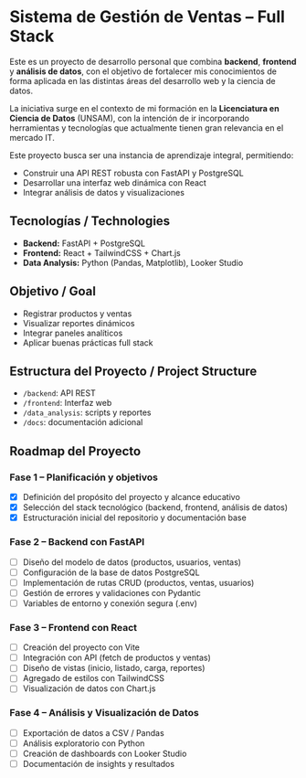 # Sistema de Gestión de Ventas – Full Stack

Este es un proyecto de desarrollo personal que combina **backend**, **frontend** y **análisis de datos**, con el objetivo de fortalecer mis conocimientos de forma aplicada en las distintas áreas del desarrollo web y la ciencia de datos.

La iniciativa surge en el contexto de mi formación en la **Licenciatura en Ciencia de Datos** (UNSAM), con la intención de ir incorporando herramientas y tecnologías que actualmente tienen gran relevancia en el mercado IT. 

Este proyecto busca ser una instancia de aprendizaje integral, permitiendo:
- Construir una API REST robusta con FastAPI y PostgreSQL
- Desarrollar una interfaz web dinámica con React
- Integrar análisis de datos y visualizaciones

## Tecnologías / Technologies

- **Backend:** FastAPI + PostgreSQL
- **Frontend:** React + TailwindCSS + Chart.js
- **Data Analysis:** Python (Pandas, Matplotlib), Looker Studio

## Objetivo / Goal

- Registrar productos y ventas
- Visualizar reportes dinámicos
- Integrar paneles analíticos
- Aplicar buenas prácticas full stack

## Estructura del Proyecto / Project Structure
- `/backend`: API REST
- `/frontend`: Interfaz web
- `/data_analysis`: scripts y reportes
- `/docs`: documentación adicional

## Roadmap del Proyecto

### Fase 1 – Planificación y objetivos
- [x] Definición del propósito del proyecto y alcance educativo
- [x] Selección del stack tecnológico (backend, frontend, análisis de datos)
- [x] Estructuración inicial del repositorio y documentación base

### Fase 2 – Backend con FastAPI
- [ ] Diseño del modelo de datos (productos, usuarios, ventas)
- [ ] Configuración de la base de datos PostgreSQL
- [ ] Implementación de rutas CRUD (productos, ventas, usuarios)
- [ ] Gestión de errores y validaciones con Pydantic
- [ ] Variables de entorno y conexión segura (.env)

### Fase 3 – Frontend con React
- [ ] Creación del proyecto con Vite
- [ ] Integración con API (fetch de productos y ventas)
- [ ] Diseño de vistas (inicio, listado, carga, reportes)
- [ ] Agregado de estilos con TailwindCSS
- [ ] Visualización de datos con Chart.js

### Fase 4 – Análisis y Visualización de Datos
- [ ] Exportación de datos a CSV / Pandas
- [ ] Análisis exploratorio con Python
- [ ] Creación de dashboards con Looker Studio
- [ ] Documentación de insights y resultados
